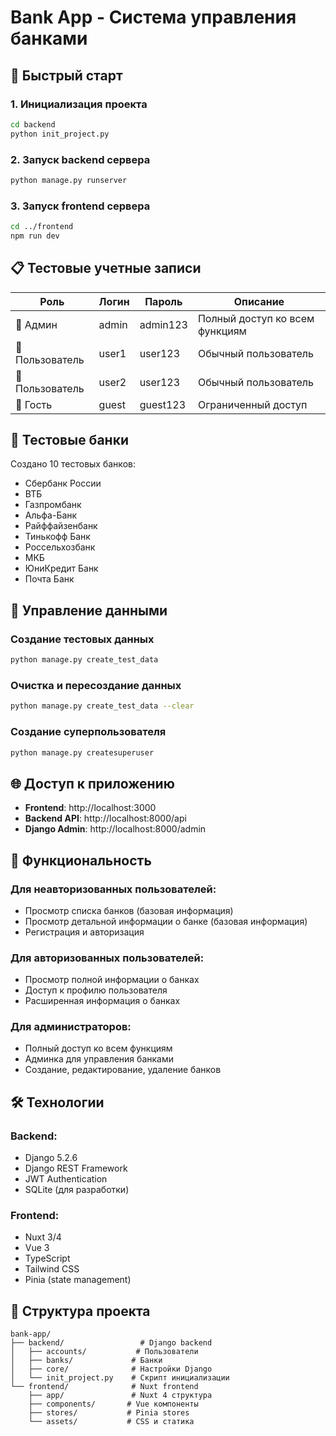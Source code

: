# Bank App - Система управления банками

## 🚀 Быстрый старт

### 1. Инициализация проекта
```bash
cd backend
python init_project.py
```

### 2. Запуск backend сервера
```bash
python manage.py runserver
```

### 3. Запуск frontend сервера
```bash
cd ../frontend
npm run dev
```

## 📋 Тестовые учетные записи

| Роль | Логин | Пароль | Описание |
|------|-------|--------|----------|
| 👑 Админ | admin | admin123 | Полный доступ ко всем функциям |
| 👤 Пользователь | user1 | user123 | Обычный пользователь |
| 👤 Пользователь | user2 | user123 | Обычный пользователь |
| 👤 Гость | guest | guest123 | Ограниченный доступ |

## 🏦 Тестовые банки

Создано 10 тестовых банков:
- Сбербанк России
- ВТБ
- Газпромбанк
- Альфа-Банк
- Райффайзенбанк
- Тинькофф Банк
- Россельхозбанк
- МКБ
- ЮниКредит Банк
- Почта Банк

## 🔧 Управление данными

### Создание тестовых данных
```bash
python manage.py create_test_data
```

### Очистка и пересоздание данных
```bash
python manage.py create_test_data --clear
```

### Создание суперпользователя
```bash
python manage.py createsuperuser
```

## 🌐 Доступ к приложению

- **Frontend**: http://localhost:3000
- **Backend API**: http://localhost:8000/api
- **Django Admin**: http://localhost:8000/admin

## 📱 Функциональность

### Для неавторизованных пользователей:
- Просмотр списка банков (базовая информация)
- Просмотр детальной информации о банке (базовая информация)
- Регистрация и авторизация

### Для авторизованных пользователей:
- Просмотр полной информации о банках
- Доступ к профилю пользователя
- Расширенная информация о банках

### Для администраторов:
- Полный доступ ко всем функциям
- Админка для управления банками
- Создание, редактирование, удаление банков

## 🛠️ Технологии

### Backend:
- Django 5.2.6
- Django REST Framework
- JWT Authentication
- SQLite (для разработки)

### Frontend:
- Nuxt 3/4
- Vue 3
- TypeScript
- Tailwind CSS
- Pinia (state management)

## 📁 Структура проекта

```
bank-app/
├── backend/                 # Django backend
│   ├── accounts/           # Пользователи
│   ├── banks/             # Банки
│   ├── core/              # Настройки Django
│   └── init_project.py    # Скрипт инициализации
└── frontend/              # Nuxt frontend
    ├── app/               # Nuxt 4 структура
    ├── components/       # Vue компоненты
    ├── stores/           # Pinia stores
    └── assets/           # CSS и статика
```
